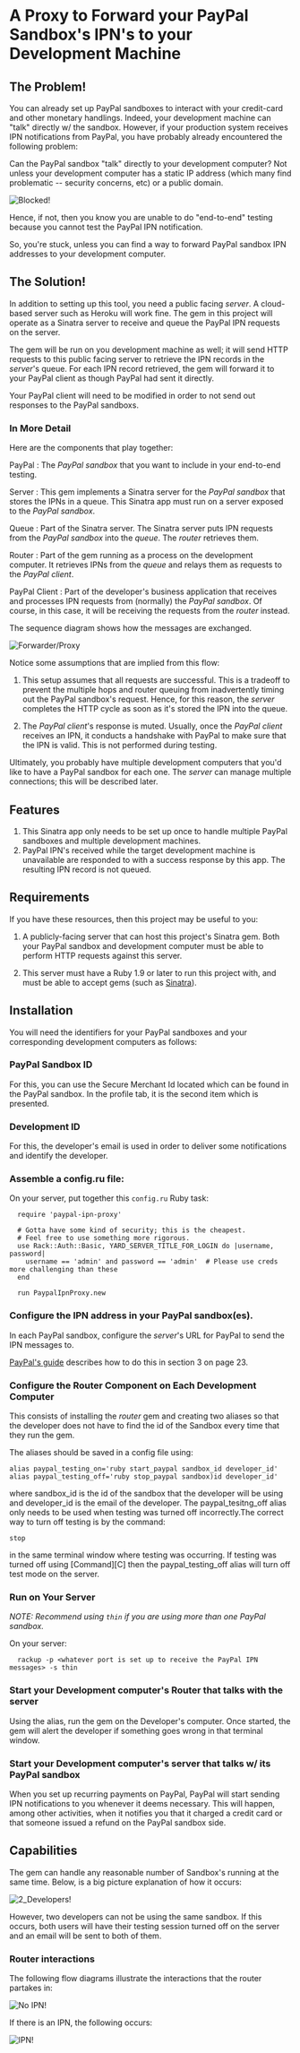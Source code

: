 # A Proxy to Forward your PayPal Sandbox's IPN's to your Development Machine

## The Problem!

You can already set up PayPal sandboxes to interact with your credit-card and other monetary handlings.
Indeed, your development machine can "talk" directly w/ the sandbox.  However, if your production system
receives IPN notifications from PayPal, you have probably already encountered the following problem:

Can the PayPal sandbox "talk" directly to your development computer?  Not unless your development computer has a static IP address
(which many find problematic -- security concerns, etc) or a public domain.

![Blocked!](doc/seq_diagrams/blocked.svg)

Hence, if not, then you know you are unable to do "end-to-end" testing because you cannot test the PayPal IPN
notification.

So, you're stuck, unless you can find a way to forward PayPal sandbox IPN addresses to your development computer.

## The Solution!

In addition to setting up this tool, you need a public facing *server*.  A cloud-based server
such as Heroku will work fine. The gem in this project will operate as a Sinatra
server to receive and queue the PayPal IPN requests on the server.

The gem will be run on you development machine as well; it will
send HTTP requests to this public facing server to retrieve the
IPN records in the *server*'s queue.  For each IPN record retrieved, the gem will
forward it to your PayPal client as though PayPal had sent it directly.


Your PayPal client will need to be modified in order to not send out responses to the PayPal sandboxs.

### In More Detail

Here are the components that play together:

PayPal
: The *PayPal sandbox* that you want to include in your end-to-end testing.

Server
: This gem implements a Sinatra server for the *PayPal sandbox* that stores the IPNs in a queue.  This Sinatra app
must run on a server exposed to the *PayPal sandbox*.

Queue
: Part of the Sinatra server.  The Sinatra server puts IPN requests from the *PayPal sandbox* into the *queue*.  The *router*
retrieves them.

Router
: Part of the gem running as a process on the development computer.  It retrieves IPNs from the *queue* and relays them
as requests to the *PayPal client*.

PayPal Client
: Part of the developer's business application that receives and processes IPN requests from (normally) the *PayPal sandbox*.
Of course, in this case, it will be receiving the requests from the *router* instead.

The sequence diagram shows how the messages are exchanged.

![Forwarder/Proxy](/readme/doc/seq_diagrams/simple.svg)

Notice some assumptions that are implied from this flow:

1.  This setup assumes that all requests are successful.  This is a tradeoff to prevent the multiple hops and router queuing
    from inadvertently timing out the PayPal sandbox's request.  Hence, for this reason, the *server* completes the HTTP cycle
    as soon as it's stored the IPN into the queue.

1.  The *PayPal client*'s response is muted. Usually, once the *PayPal client* receives an IPN, it conducts a handshake with PayPal to make sure that 
	the IPN is valid. This is not performed during testing.

Ultimately, you probably have multiple development computers that you'd like to have a PayPal sandbox for
each one.  The *server* can manage multiple connections; this will be described later.

## Features

1.  This Sinatra app only needs to be set up once to handle multiple PayPal sandboxes
    and multiple development machines.
1.  PayPal IPN's received while the target development machine is unavailable are responded to with a success
    response by this app.  The resulting IPN record is not queued.

## Requirements

If you have these resources, then this project may be useful to you:

1. A publicly-facing server that can host this project's Sinatra gem. Both your PayPal sandbox and development
   computer must be able to perform HTTP requests against this server.

1. This server must have a Ruby 1.9 or later to run this project with, and must be able to accept
   gems (such as [Sinatra](https://github.com/sinatra/sinatra/#readme)).

## Installation

You will need the identifiers for your PayPal sandboxes and your corresponding
development computers as follows:

### PayPal Sandbox ID

For this, you can use the Secure Merchant Id located which can be found in the PayPal sandbox. In the
profile tab, it is the second item which is presented.

### Development ID

For this, the developer's email is used in order to deliver some notifications and identify the developer.

### Assemble a config.ru file:

On your server, put together this `config.ru` Ruby task:

      require 'paypal-ipn-proxy'

      # Gotta have some kind of security; this is the cheapest.
      # Feel free to use something more rigorous.
      use Rack::Auth::Basic, YARD_SERVER_TITLE_FOR_LOGIN do |username, password|
        username == 'admin' and password == 'admin'  # Please use creds more challenging than these
      end

      run PaypalIpnProxy.new

### Configure the IPN address in your PayPal sandbox(es).

In each PayPal sandbox, configure the *server*'s URL for PayPal to send the IPN messages to.

[PayPal's guide](https://cms.paypal.com/cms_content/CA/en_US/files/developer/IPNGuide.pdf) describes
how to do this in section 3 on page 23.


### Configure the Router Component on Each Development Computer

This consists of installing the *router* gem and creating two aliases so that the developer does not have to find the id of the
 Sandbox every time that they run the gem.

The aliases should be saved in a config file using:


	alias paypal_testing_on='ruby start_paypal sandbox_id developer_id'
	alias paypal_testing_off='ruby stop_paypal sandbox)id developer_id'


where sandbox_id is the id of the sandbox that the developer will be using
 and developer_id is the email of the developer. The paypal_tesitng_off alias
 only needs to be used when testing was turned off incorrectly.The correct way to turn off
 testing is by the command:

    stop

 in the same terminal window where testing was occurring. If testing was turned off using [Command][C]
 then the paypal_testing_off alias will turn off test mode on the server.

### Run on Your Server

_NOTE: Recommend using `thin` if you are using more than one PayPal sandbox._

On your server:

      rackup -p <whatever port is set up to receive the PayPal IPN messages> -s thin

### Start your Development computer's Router that talks with the server

Using the alias, run the gem on the Developer's computer. Once started, the gem will alert the developer
if something goes wrong in that terminal window.

### Start your Development computer's server that talks w/ its PayPal sandbox

When you set up recurring payments on PayPal, PayPal will start sending IPN notifications to you whenever
it deems necessary. This will happen, among other activities, when it notifies you that it charged
a credit card or that someone issued a refund on the PayPal sandbox side.

## Capabilities

The gem can handle any reasonable number of Sandbox's running at the same time. Below, is a big picture explanation of
how it occurs:

![2_Developers!](/doc/seq_diagrams/multiple.svg?raw=true)

However, two developers can not be using the same sandbox. If this occurs, both users will have their testing session
turned off on the server and an email will be sent to both of them.

### Router interactions

The following flow diagrams illustrate the interactions that the router partakes in:

![No IPN!](/doc/seq_diagrams/router_server.svg)

If there is an IPN, the following occurs:

![IPN!](/doc/seq_diagrams/router.svg)

